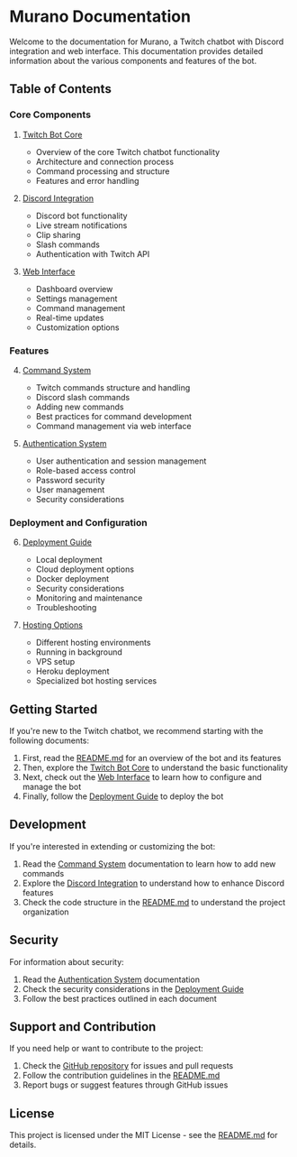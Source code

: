 # Murano Documentation

Welcome to the documentation for Murano, a Twitch chatbot with Discord integration and web interface. This documentation provides detailed information about the various components and features of the bot.

## Table of Contents

### Core Components

1. [Twitch Bot Core](twitch-bot-core.md)
   - Overview of the core Twitch chatbot functionality
   - Architecture and connection process
   - Command processing and structure
   - Features and error handling

2. [Discord Integration](discord-integration.md)
   - Discord bot functionality
   - Live stream notifications
   - Clip sharing
   - Slash commands
   - Authentication with Twitch API

3. [Web Interface](web-interface.md)
   - Dashboard overview
   - Settings management
   - Command management
   - Real-time updates
   - Customization options

### Features

4. [Command System](command-system.md)
   - Twitch commands structure and handling
   - Discord slash commands
   - Adding new commands
   - Best practices for command development
   - Command management via web interface

5. [Authentication System](authentication-system.md)
   - User authentication and session management
   - Role-based access control
   - Password security
   - User management
   - Security considerations

### Deployment and Configuration

6. [Deployment Guide](deployment-guide.md)
   - Local deployment
   - Cloud deployment options
   - Docker deployment
   - Security considerations
   - Monitoring and maintenance
   - Troubleshooting

7. [Hosting Options](../HOSTING.md)
   - Different hosting environments
   - Running in background
   - VPS setup
   - Heroku deployment
   - Specialized bot hosting services

## Getting Started

If you're new to the Twitch chatbot, we recommend starting with the following documents:

1. First, read the [README.md](../README.md) for an overview of the bot and its features
2. Then, explore the [Twitch Bot Core](twitch-bot-core.md) to understand the basic functionality
3. Next, check out the [Web Interface](web-interface.md) to learn how to configure and manage the bot
4. Finally, follow the [Deployment Guide](deployment-guide.md) to deploy the bot

## Development

If you're interested in extending or customizing the bot:

1. Read the [Command System](command-system.md) documentation to learn how to add new commands
2. Explore the [Discord Integration](discord-integration.md) to understand how to enhance Discord features
3. Check the code structure in the [README.md](../README.md) to understand the project organization

## Security

For information about security:

1. Read the [Authentication System](authentication-system.md) documentation
2. Check the security considerations in the [Deployment Guide](deployment-guide.md)
3. Follow the best practices outlined in each document

## Support and Contribution

If you need help or want to contribute to the project:

1. Check the [GitHub repository](https://github.com/yourusername/murano) for issues and pull requests
2. Follow the contribution guidelines in the [README.md](../README.md)
3. Report bugs or suggest features through GitHub issues

## License

This project is licensed under the MIT License - see the [README.md](../README.md) for details.
